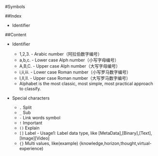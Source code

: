 
<!DOCTYPE html PUBLIC "-//W3C//DTD XHTML 1.0 Transitional//EN" "http://www.w3.org/TR/xhtml1/DTD/xhtml1-transitional.dtd">
<?xml version="1.0" encoding="utf-8"?>
<html xmlns="http://www.w3.org/1999/xhtml" xml:lang="en" lang="en">
<head><meta charset='utf-8'><meta name="viewport" content="width=device-width, initial-scale=1.0, maximum-scale=1.0">
  <title>Symbols</title>
<link id="MainCSS" type="text/css" rel="stylesheet" href="./static/stylesheets/main.css"/><script type="text/javascript" src=""></script></head>
<body>
#Symbols


##Index
* Identifier

##Content
* Identifier
  * 1,2,3. - Arabic number（阿拉伯数字编号）
  * a,b,c. - Lower case Alph number（小写字母编号）
  * A,B,C. - Upper case Alph number（大写字母编号）
  * i,ii,iii. - Lower case Roman number（小写罗马数字编号）
  * I,II,II. - Upper case Roman number（大写罗马数字编号）
  * Alphabet is the most classic, most simple, most practical approach to classify.

* Special characters
  * `.` Split
  * `_` Sub
  * `-` Link words symbol
  * `!` Important
  * `()` Explain
  * `[]` Label - Usage1: Label data type, like [MetaData],[Binary],[Text],[Image][Video]
  * `{}` Multi values, like(example) {knowledge,horizon,thought,virtual-experience)

</body></html>